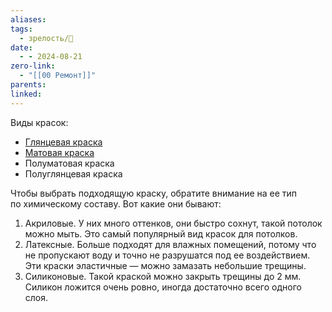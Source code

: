 ```yaml
---
aliases: 
tags:
  - зрелость/🌱
date:
  - - 2024-08-21
zero-link:
  - "[[00 Ремонт]]"
parents: 
linked:
---
```

Виды красок:
- [Глянцевая краска](Глянцевая%20краска.md)
- [Матовая краска](Матовая%20краска.md)
- Полуматовая краска
- Полуглянцевая краска

Чтобы выбрать подходящую краску, обратите внимание на ее тип по химическому составу. Вот какие они бывают:
1. Акриловые. У них много оттенков, они быстро сохнут, такой потолок можно мыть. Это самый популярный вид красок для потолков.
2. Латексные. Больше подходят для влажных помещений, потому что не пропускают воду и точно не разрушатся под ее воздействием. Эти краски эластичные — можно замазать небольшие трещины.
3. Силиконовые. Такой краской можно закрыть трещины до 2 мм. Силикон ложится очень ровно, иногда достаточно всего одного слоя.